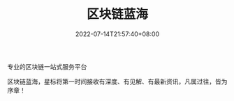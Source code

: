 ﻿---
weight: 
title: "区块链蓝海"
description: "专业的区块链一站式服务平台"
date: 2022-07-14T21:57:40+08:00
lastmod: 2022-07-14T16:45:40+08:00
draft: false
authors: ["seven"]
featuredImage: "qukuailianlanhai.jpg"
link: "http://mp.weixin.qq.com/profile?src=3&timestamp=1657785976&ver=1&signature=POvFcobCyVXKMd4dFpUdWcSPJ7cibW76yqVPiJRUESHBKxI3qevJXmP1fo9SjH9t*48n0n20HuQ7HcGXbG8T7g=="
tags: ["元宇宙资讯","区块链蓝海"]
categories: ["navigation"]
navigation: ["元宇宙资讯"]
lightgallery: true
toc: true
pinned: false
recommend: false
recommend1: false
---
专业的区块链一站式服务平台

区块链蓝海，星标将第一时间接收有深度、有见解、有最新资讯，凡属过往，皆为序章！